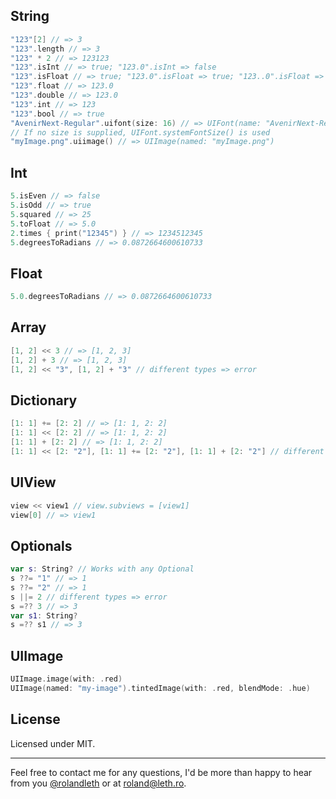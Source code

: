 ## String

```swift
"123"[2] // => 3
"123".length // => 3
"123" * 2 // => 123123
"123".isInt // => true; "123.0".isInt => false
"123".isFloat // => true; "123.0".isFloat => true; "123..0".isFloat => false
"123".float // => 123.0
"123".double // => 123.0
"123".int // => 123
"123".bool // => true
"AvenirNext-Regular".uifont(size: 16) // => UIFont(name: "AvenirNext-Regular", size: 16)
// If no size is supplied, UIFont.systemFontSize() is used
"myImage.png".uiimage() // => UIImage(named: "myImage.png")
```

## Int

```swift
5.isEven // => false
5.isOdd // => true
5.squared // => 25
5.toFloat // => 5.0
2.times { print("12345") } // => 1234512345
5.degreesToRadians // => 0.0872664600610733
```

## Float

```swift
5.0.degreesToRadians // => 0.0872664600610733
```

## Array

```swift
[1, 2] << 3 // => [1, 2, 3]
[1, 2] + 3 // => [1, 2, 3]
[1, 2] << "3", [1, 2] + "3" // different types => error
```

## Dictionary

```swift
[1: 1] += [2: 2] // => [1: 1, 2: 2]
[1: 1] << [2: 2] // => [1: 1, 2: 2]
[1: 1] + [2: 2] // => [1: 1, 2: 2]
[1: 1] << [2: "2"], [1: 1] += [2: "2"], [1: 1] + [2: "2"] // different types => error
```

## UIView

```swift
view << view1 // view.subviews = [view1]
view[0] // => view1
```

## Optionals

```swift
var s: String? // Works with any Optional
s ??= "1" // => 1
s ??= "2" // => 1
s ||= 2 // different types => error
s =?? 3 // => 3
var s1: String?
s =?? s1 // => 3
```

## UIImage

```swift
UIImage.image(with: .red)
UIImage(named: "my-image").tintedImage(with: .red, blendMode: .hue)
```

## License
Licensed under MIT.

---

Feel free to contact me for any questions, I'd be more than happy to hear from you [@rolandleth](https://twitter.com/rolandleth) or at [roland@leth.ro](mailto:roland@leth.ro).